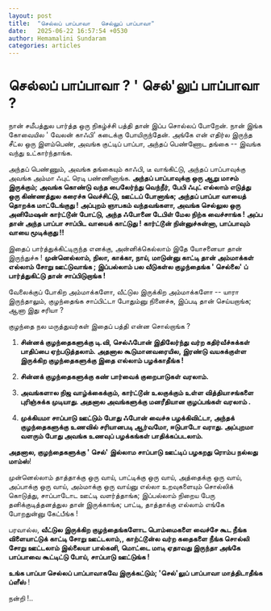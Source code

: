 ```yaml
---
layout: post
title:  "செல்லப் பாப்பாவா   செல்லுப் பாப்பாவா"
date:   2025-06-22 16:57:54 +0530
author: Hemamalini Sundaram
categories: articles
---
```


#  செல்லப் பாப்பாவா ? \' செல்\'லுப் பாப்பாவா ? 

நான் சமீபத்துல பார்த்த ஒரு நிகழ்ச்சி பத்தி தான் இப்ப சொல்லப் போறேன். நான் இங்க கோவையில
' வேலன் காஃபி' கடைக்கு போயிருந்தேன். அங்கே என் எதிர்ல இருந்த சீட்ல ஒரு இளம்பெண்,
அவங்க குட்டிப் பாப்பா, அந்தப் பெண்ணோட தங்கை -- இவங்க வந்து உட்கார்ந்தாங்க.

அந்தப் பெண்ணும், அவங்க தங்கையும் காஃபி, டீ வாங்கிட்டு, அந்தப் பாப்பாவுக்கு அவங்க அம்மா
ஃபுட் ரெடி பண்ணினாங்க. **அந்தப் பாப்பாவுக்கு ஒரு ஆறு மாசம் இருக்கும்; அவங்க கொண்டு
வந்த பைலேர்ந்து வெந்நீர், பேபி ஃபுட் எல்லாம் எடுத்து ஒரு கிண்ணத்துல கரைச்சு வெச்சிட்டு,
ஊட்டப் போனாங்க; அந்தப் பாப்பா வாயைத் தொறக்க மாட்டேங்குது ! அப்புறம் ஞாபகம் வந்தவங்களா,
அவங்க செல்லுல ஒரு அனிமேஷன் கார்ட்டூன் போட்டு, அந்த ஃபோனை டேபிள் மேல நிற்க வைச்சாங்க
! அப்ப தான் அந்த பாப்பா சாப்பிட வாயைக் காட்டுது ! கார்ட்டூன் நின்னுச்சுன்னா, பாப்பாவும்
வாயை மூடிக்குது !!**

இதைப் பார்த்துக்கிட்டிருந்த எனக்கு, அன்னிக்கெல்லாம் இதே யோசனையா தான் இருந்துச்சு !
**முன்னெல்லாம், நிலா, காக்கா, நாய், மாடுன்னு காட்டி தான் அம்மாக்கள் எல்லாம் சோறு
ஊட்டுவாங்க ; இப்பல்லாம் பல வீடுகள்ல குழந்தைங்க ' செல்லை' ப் பார்த்துகிட்டு தான்
சாப்பிடுறாங்க !**

வேலைக்குப் போகிற அம்மாக்களோ, வீட்டுல இருக்கிற அம்மாக்களோ -- யாரா இருந்தாலும்,
குழந்தைங்க சாப்பிட்டா போதும்னு நினைச்சு, இப்படி தான் செய்யறாங்க; ஆனா இது சரியா ?

குழந்தை நல மருத்துவர்கள் இதைப் பத்தி என்ன சொல்றாங்க ?

1.  **சின்னக் குழந்தைகளுக்கு டி.வி, செல்ஃபோன் இதிலேர்ந்து வர்ற கதிர்வீச்சுக்கள்
    பாதிப்பை ஏற்படுத்தலாம். அதனால கூடுமானவரையில, இரண்டு வயசுக்குள்ள இருக்கிற
    குழந்தைகளுக்கு இதை எல்லாம் பழக்காதீங்க !**

2.  **சின்னக் குழந்தைகளுக்கு கண் பார்வைக் குறைபாடுகள் வரலாம்.**

3.  **அவங்களால நிஜ வாழ்க்கைக்கும், கார்ட்டூன் உலகுக்கும் உள்ள வித்தியாசங்களை
    புரிஞ்சுக்க முடியாது. அதனால அவங்களுக்கு மனரீதியான குழப்பங்கள் வரலாம் .**

4.  **முக்கியமா சாப்பாடு ஊட்டும் போது ஃபோன் வைச்சு பழக்கிவிட்டா, அந்தக்
    குழந்தைகளுக்கு உணவில் சரியானபடி ஆர்வமோ, ஈடுபாடோ வராது. அப்புறமா வளரும்
    போது அவங்க உணவுப் பழக்கங்கள் பாதிக்கப்படலாம்.**

**அதனால, குழந்தைகளுக்கு ' செல்' இல்லாம சாப்பாடு ஊட்டிப் பழகறது ரொம்ப நல்லது
மாம்ஸ்**!

முன்னெல்லாம் தாத்தாக்கு ஒரு வாய், பாட்டிக்கு ஒரு வாய், அத்தைக்கு ஒரு வாய், அப்பாக்கு
ஒரு வாய், அம்மாக்கு ஒரு வாய்னு எல்லா உறவுகளையும் சொல்லிக் கொடுத்து, சாப்பாடோட ஊட்டி
வளர்த்தாங்க; இப்பல்லாம் நிறைய பேரு தனிக்குடித்தனத்துல தான் இருக்காங்க; பாட்டி,
தாத்தாக்கு எல்லாம் எங்கே போறதுன்னு கேட்பீங்க !

பரவால்ல, **வீட்டுல இருக்கிற குழந்தைங்களோட பொம்மைகளை வைச்சே கூட நீங்க விளையாட்டுக்
காட்டி சோறு ஊட்டலாம்,, காற்ட்டூன்ல வர்ற கதைகளை நீங்க சொல்லி சோறு ஊட்டலாம் இல்லையா
பால்கனி, மொட்டை மாடி ஏதாவது இருந்தா அங்கே பாப்பாவை கூட்டிட்டு போய், சாப்பாடு
ஊட்டுங்க !**

**உங்க பாப்பா செல்லப் பாப்பாவாகவே இருக்கட்டும்; 'செல்'லுப் பாப்பாவா மாத்திடாதீங்க
ப்ளீஸ்** !

நன்றி !..
